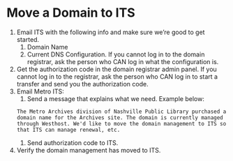 # Move a Domain to ITS

1. Email ITS with the following info and make sure we’re good to get started.
      1. Domain Name
      1. Current DNS Configuration. If you cannot log in to the domain registrar, ask the person who CAN log in what the configuration is.
1. Get the authorization code in the domain registrar admin panel. If you cannot log in to the registrar, ask the person who CAN log in to start a transfer and send you the authorization code.
1. Email Metro ITS:
      1. Send a message that explains what we need. Example below:  
      ```
      The Metro Archives division of Nashville Public Library purchased a domain name for the Archives site. The domain is currently managed through Westhost. We'd like to move the domain management to ITS so that ITS can manage renewal, etc.
      ```
      1. Send authorization code to ITS.
1. Verify the domain management has moved to ITS.
